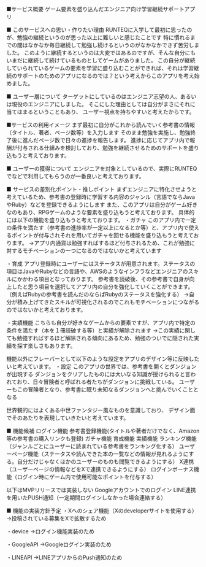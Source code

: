 ■サービス概要
ゲーム要素を盛り込んだエンジニア向け学習継続サポートアプリ

■ このサービスへの思い・作りたい理由
RUNTEQに入学して最初に思ったのが、勉強の継続というのが思った以上に難しいと感じたことです
特に慣れるまでの間はなかなか毎日継続して勉強し続けるというのがなかなかできず苦労しました。
このように継続するというのは大変ではあるのですが、そんな自分にもいまだに継続して続けているものとしてゲームがありました。
この自分が継続していられているゲームの要素を学習に盛り込むことができれば、それは学習継続のサポートのためのアプリになるのでは？という考えからこのアプリを考え始めました。

■ ユーザー層について
ターゲットにしているのはエンジニア志望の人、あるいは現役のエンジニアにしました。
そこにした理由としては自分がまさにそれに当てはまるということもあり、
ユーザー視点を持ちやすいと考えたからです。

■サービスの利用イメージ
まず最初に自分がこれから読んでいく参考書の情報（タイトル、著者、ページ数等）を入力します
そのまま勉強を実施し、勉強終了後に進んだページ数で日々の進捗を報告します。
進捗に応じてアプリ内で報酬が付与される仕組みを検討しており、勉強を継続させるためのサポートを盛り込もうと考えております。

■ ユーザーの獲得について
エンジニアを対象としているので、実際にRUNTEQでなどで利用してもらうのが一番良いと考えております。

■ サービスの差別化ポイント・推しポイント
まずエンジニアに特化させようと考えているため、参考書の登録時に学習する内容のジャンル（言語でならJavaやRuby）などを登録できるようにします
また、このアプリは自分がゲーム好きなのもあり、RPGゲームのような要素を盛り込もうと考えております。
具体的には以下の機能を盛り込もうと考えております。
・ガチャ
このアプリ内で一定の条件を満たす（参考書の進捗率が一定以上になるとか等）と、アプリ内で使えるポイントが付与されそれを用いてガチャを回せる機能を盛り込もうと考えております。
→アプリ内通貨は勉強すればするほど付与されるため、これが勉強に対するモチベーションの一つになるのではないかと考えています

・育成
アプリ登録時にユーザーにはステータスが用意されます。ステータスの項目はJavaやRubyなどの言語や、AWSのようなインフラなどエンジニアのスキルにかかわる項目となっております。
参考書を読破後、その参考書で自身が向上したと思う項目を選択してアプリ内の自分を強化していくことができます。（例えばRubyの参考書を読んだのならばRubyのステータスを強化する）
→自分が積み上げてきたスキルが可視化されるのでこれもモチベーションにつながるのではないかと考えております。

・実績機能
こちらも自分が好きなゲームからの要素ですが、アプリ内で特定の条件を満たす（本を１冊読破する等）と実績が解除されます
→この実績に関しても勉強すればするほど解除される傾向にあるため、勉強のついでに隠された実績を探す楽しさもあります。

機能以外にフレーバーとして以下のような設定をアプリのデザイン等に反映したいと考えています。
・設定
このアプリの世界では、参考書を開くとダンジョンが出現する
ダンジョンをクリアしたものには大いなる知識が授けられると言われており、日々冒険者と呼ばれる者たちがダンジョンに挑戦している。
ユーザーもこの冒険者となり、参考書に眠り未知なるダンジョンへと挑んでいくこととなる

世界観的にはよくある中世ファンタジー風なものを意識しており、
デザイン面でそのあたりを表現していきたいと考えています。

■ 機能候補
ログイン機能
参考書登録機能(タイトルや著者だけでなく、Amazon等の参考書の購入リンクも登録)
ガチャ機能
育成機能
実績機能
ランキング機能（ジャンルごとにユーザーに読まれている参考書をランキング化する）
ユーザーページ機能（ステータスや読んできた本の一覧などの情報が見れるようにする。自分だけじゃなくほかのユーザーのものも閲覧できるようにする）
X連携（ユーザーページの情報などをXで連携できるようにする）
ログインボーナス機能（ログイン時にゲーム内で使用可能なポイントを付与する）

以下はMVPリリースでは実装しない
Googleアカウントでのログイン
LINE連携を用いたPUSH通知（一定期間ログインしなかった場合連絡する）

■ 機能の実装方針予定
・Xへのシェア機能（Xのdeveloperサイトを使用する）
→投稿されている募集をXで拡散するため

・device
→ログイン機能実装のため

・GoogleAPI
→Googleログイン実装のため

・LINEAPI
→LINEアプリからのPush通知のため